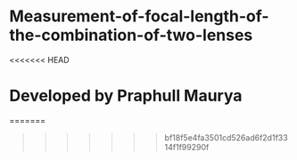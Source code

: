 # Measurement-of-focal-length-of-the-combination-of-two-lenses
<<<<<<< HEAD
# Developed by Praphull Maurya
=======

>>>>>>> bf18f5e4fa3501cd526ad6f2d1f3314f1f99290f
